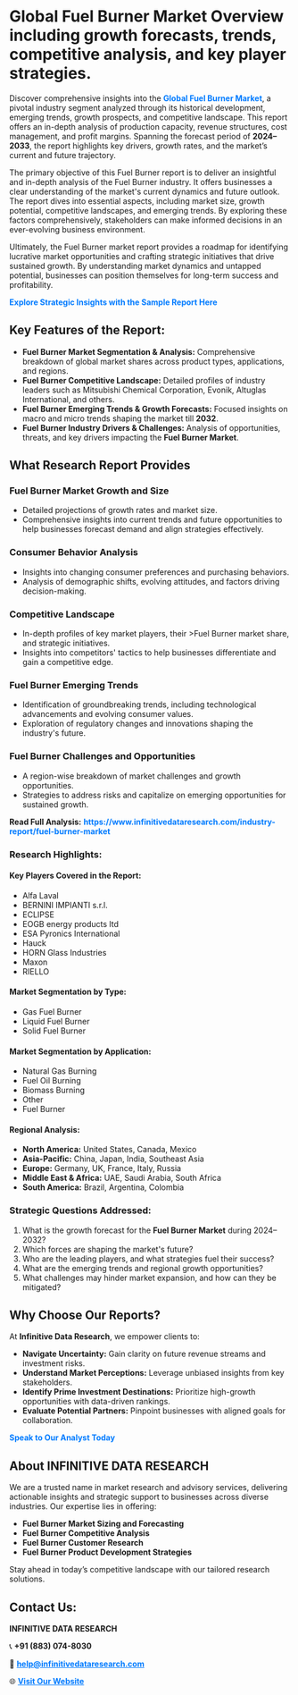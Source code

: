 <h1>Global Fuel Burner Market Overview including growth forecasts, trends, competitive analysis, and key player strategies.</h1>
<p>
Discover comprehensive insights into the 
<a href="https://www.infinitivedataresearch.com/industry-report/fuel-burner-market" rel="dofollow" style="color: #007BFF; text-decoration: none;"><strong>Global Fuel Burner Market</strong></a>, a pivotal industry segment analyzed through its historical development, emerging trends, growth prospects, and competitive landscape. This report offers an in-depth analysis of production capacity, revenue structures, cost management, and profit margins. Spanning the forecast period of <strong>2024–2033</strong>, the report highlights key drivers, growth rates, and the market’s current and future trajectory.
</p>
<p>
The primary objective of this Fuel Burner report is to deliver an insightful and in-depth analysis of the Fuel Burner industry. It offers businesses a clear understanding of the market's current dynamics and future outlook. The report dives into essential aspects, including market size, growth potential, competitive landscapes, and emerging trends. By exploring these factors comprehensively, stakeholders can make informed decisions in an ever-evolving business environment.
</p>
<p>
Ultimately, the Fuel Burner market report provides a roadmap for identifying lucrative market opportunities and crafting strategic initiatives that drive sustained growth. By understanding market dynamics and untapped potential, businesses can position themselves for long-term success and profitability.
</p>
<p>
<a href="https://www.infinitivedataresearch.com/request-sample/reportId=102629" style="color: #007BFF; text-decoration: none;"><strong>Explore Strategic Insights with the Sample Report Here</strong></a>
</p>

<h2>Key Features of the Report:</h2>
<ul>
<li><strong>Fuel Burner Market Segmentation & Analysis:</strong> Comprehensive breakdown of global market shares across product types, applications, and regions.</li>
<li><strong>Fuel Burner Competitive Landscape:</strong> Detailed profiles of industry leaders such as Mitsubishi Chemical Corporation, Evonik, Altuglas International, and others.</li>
<li><strong>Fuel Burner Emerging Trends & Growth Forecasts:</strong> Focused insights on macro and micro trends shaping the market till <strong>2032</strong>.</li>
<li><strong>Fuel Burner Industry Drivers & Challenges:</strong> Analysis of opportunities, threats, and key drivers impacting the <strong>Fuel Burner Market</strong>.</li>
</ul>

<h2>What Research Report Provides</h2>
<h3>Fuel Burner Market Growth and Size</h3>
<ul>
<li>Detailed projections of growth rates and market size.</li>
<li>Comprehensive insights into current trends and future opportunities to help businesses forecast demand and align strategies effectively.</li>
</ul>

<h3>Consumer Behavior Analysis</h3>
<ul>
<li>Insights into changing consumer preferences and purchasing behaviors.</li>
<li>Analysis of demographic shifts, evolving attitudes, and factors driving decision-making.</li>
</ul>

<h3>Competitive Landscape</h3>
<ul>
<li>In-depth profiles of key market players, their >Fuel Burner market share, and strategic initiatives.</li>
<li>Insights into competitors' tactics to help businesses differentiate and gain a competitive edge.</li>
</ul>

<h3>Fuel Burner Emerging Trends</h3>
<ul>
<li>Identification of groundbreaking trends, including technological advancements and evolving consumer values.</li>
<li>Exploration of regulatory changes and innovations shaping the industry's future.</li>
</ul>

<h3>Fuel Burner Challenges and Opportunities</h3>
<ul>
<li>A region-wise breakdown of market challenges and growth opportunities.</li>
<li>Strategies to address risks and capitalize on emerging opportunities for sustained growth.</li>
</ul>
<p><strong>Read Full Analysis:</strong> <a href="https://www.infinitivedataresearch.com/industry-report/fuel-burner-market" rel="dofollow" style="color: #007BFF; text-decoration: none;"><strong>https://www.infinitivedataresearch.com/industry-report/fuel-burner-market</strong></a></p>
<h3>Research Highlights:</h3>
<h4>Key Players Covered in the Report:</h4>
<ul><li>Alfa Laval</li><li>BERNINI IMPIANTI s.r.l.</li><li>ECLIPSE</li><li>EOGB energy products ltd</li><li>ESA Pyronics International</li><li>Hauck</li><li>HORN Glass Industries</li><li>Maxon</li><li>RIELLO</li></ul>
<h4>Market Segmentation by Type:</h4>
<ul><li>Gas Fuel Burner</li><li>Liquid Fuel Burner</li><li>Solid Fuel Burner</li></ul>
<h4>Market Segmentation by Application:</h4>
<ul><li>Natural Gas Burning</li><li>Fuel Oil Burning</li><li>Biomass Burning</li><li>Other</li><li>Fuel Burner</li></ul>

<h4>Regional Analysis:</h4>
<ul>
<li><strong>North America:</strong> United States, Canada, Mexico</li>
<li><strong>Asia-Pacific:</strong> China, Japan, India, Southeast Asia</li>
<li><strong>Europe:</strong> Germany, UK, France, Italy, Russia</li>
<li><strong>Middle East & Africa:</strong> UAE, Saudi Arabia, South Africa</li>
<li><strong>South America:</strong> Brazil, Argentina, Colombia</li>
</ul>

<h3>Strategic Questions Addressed:</h3>
<ol>
<li>What is the growth forecast for the <strong>Fuel Burner Market</strong> during 2024–2032?</li>
<li>Which forces are shaping the market's future?</li>
<li>Who are the leading players, and what strategies fuel their success?</li>
<li>What are the emerging trends and regional growth opportunities?</li>
<li>What challenges may hinder market expansion, and how can they be mitigated?</li>
</ol>

<h2>Why Choose Our Reports?</h2>
<p>At <strong>Infinitive Data Research</strong>, we empower clients to:</p>
<ul>
<li><strong>Navigate Uncertainty:</strong> Gain clarity on future revenue streams and investment risks.</li>
<li><strong>Understand Market Perceptions:</strong> Leverage unbiased insights from key stakeholders.</li>
<li><strong>Identify Prime Investment Destinations:</strong> Prioritize high-growth opportunities with data-driven rankings.</li>
<li><strong>Evaluate Potential Partners:</strong> Pinpoint businesses with aligned goals for collaboration.</li>
</ul>
<p><a href="https://www.infinitivedataresearch.com/industry-report/fuel-burner-market" rel="dofollow" style="color: #007BFF; text-decoration: none;"><strong>Speak to Our Analyst Today</strong></a></p>

<h2>About INFINITIVE DATA RESEARCH</h2>
<p>We are a trusted name in market research and advisory services, delivering actionable insights and strategic support to businesses across diverse industries. Our expertise lies in offering:</p>
<ul>
<li><strong>Fuel Burner Market Sizing and Forecasting</strong></li>
<li><strong>Fuel Burner Competitive Analysis</strong></li>
<li><strong>Fuel Burner Customer Research</strong></li>
<li><strong>Fuel Burner Product Development Strategies</strong></li>
</ul>
<p>Stay ahead in today’s competitive landscape with our tailored research solutions.</p>

<h2>Contact Us:</h2>
<p><strong>INFINITIVE DATA RESEARCH</strong></p>
<p>📞 <strong>+91 (883) 074-8030</strong></p>
<p>📧 <strong><a href="mailto:help@infinitivedataresearch.com" style="color: #007BFF;">help@infinitivedataresearch.com</a></strong></p>
<p>🌐 <strong><a href="https://www.infinitivedataresearch.com" rel="dofollow" style="color: #007BFF;">Visit Our Website</a></strong></p>